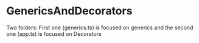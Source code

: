 # GenericsAndDecorators
Two folders:
First one (generics.ts) is focused on generics and the second one (app.ts) is focused on Decorators
